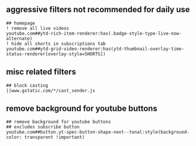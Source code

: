 ## aggressive filters not recommended for daily use
```adguard
## homepage
! remove all live videos
youtube.com##ytd-rich-item-renderer:has(.badge-style-type-live-now-alternate)
! hide all shorts in subscriptions tab
youtube.com##ytd-grid-video-renderer:has(ytd-thumbnail-overlay-time-status-renderer[overlay-style=SHORTS])
```

## misc related filters
```adguard
## block casting
||www.gstatic.com/*/cast_sender.js
```

## remove background for youtube buttons
```adguard
## remove background for youtube buttons
## excludes subscribe button
youtube.com##button.yt-spec-button-shape-next--tonal:style(background-color: transparent !important)
```